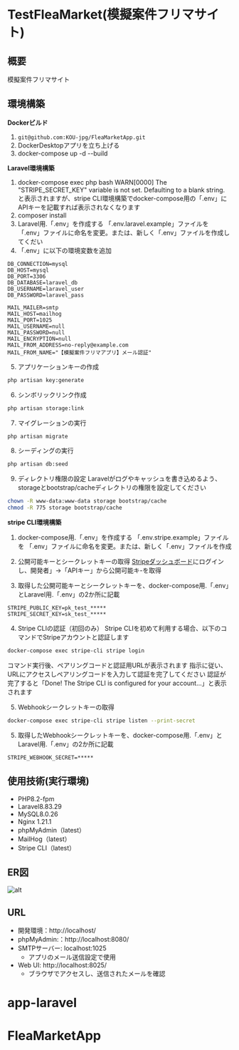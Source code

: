 # TestFleaMarket(模擬案件フリマサイト)

## 概要
模擬案件フリマサイト

## 環境構築
**Dockerビルド**
1. `git@github.com:KOU-jpg/FleaMarketApp.git`
2. DockerDesktopアプリを立ち上げる
3. docker-compose up -d --build

**Laravel環境構築**
1. docker-compose exec php bash
WARN[0000] The "STRIPE_SECRET_KEY" variable is not set. Defaulting to a blank string.
と表示されますが、stripe CLI環境構築でdocker-compose用の「.env」にAPIキーを記載すれば表示されなくなります
2. composer install
3. Laravel用.「.env」を作成する
「.env.laravel.example」ファイルを 「.env」ファイルに命名を変更。または、新しく「.env」ファイルを作成してくだい
4. 「.env」に以下の環境変数を追加
``` text
DB_CONNECTION=mysql
DB_HOST=mysql
DB_PORT=3306
DB_DATABASE=laravel_db
DB_USERNAME=laravel_user
DB_PASSWORD=laravel_pass

MAIL_MAILER=smtp
MAIL_HOST=mailhog
MAIL_PORT=1025
MAIL_USERNAME=null
MAIL_PASSWORD=null
MAIL_ENCRYPTION=null
MAIL_FROM_ADDRESS=no-reply@example.com
MAIL_FROM_NAME="【模擬案件フリマアプリ】メール認証"
```

5. アプリケーションキーの作成
``` bash
php artisan key:generate
```

6. シンボリックリンク作成
``` bash
php artisan storage:link
```

7. マイグレーションの実行
``` bash
php artisan migrate
```

8. シーディングの実行
``` bash
php artisan db:seed
```

9. ディレクトリ権限の設定
Laravelがログやキャッシュを書き込めるよう、storageとbootstrap/cacheディレクトリの権限を設定してください
``` bash
chown -R www-data:www-data storage bootstrap/cache
chmod -R 775 storage bootstrap/cache
```

**stripe CLI環境構築**
1. docker-compose用.「.env」を作成する
「.env.stripe.example」ファイルを 「.env」ファイルに命名を変更。または、新しく「.env」ファイルを作成

2. 公開可能キーとシークレットキーの取得
[Stripeダッシュボード](https://dashboard.stripe.com/)にログインし、開発者」→「APIキー」から公開可能キ-を取得

3. 取得した公開可能キーとシークレットキーを、docker-compose用.「.env」とLaravel用.「.env」の2か所に記載
``` text
STRIPE_PUBLIC_KEY=pk_test_*****
STRIPE_SECRET_KEY=sk_test_*****
```
4. Stripe CLIの認証（初回のみ）
Stripe CLIを初めて利用する場合、以下のコマンドでStripeアカウントと認証します
``` bash
docker-compose exec stripe-cli stripe login
```
コマンド実行後、ペアリングコードと認証用URLが表示されます
指示に従い、URLにアクセスしペアリングコードを入力して認証を完了してください
認証が完了すると「Done! The Stripe CLI is configured for your account...」と表示されます

5. Webhookシークレットキーの取得
``` bash
docker-compose exec stripe-cli stripe listen --print-secret
```



5. 取得したWebhookシークレットキーを、docker-compose用.「.env」とLaravel用.「.env」の2か所に記載
``` text
STRIPE_WEBHOOK_SECRET=*****
```


## 使用技術(実行環境)
- PHP8.2-fpm
- Laravel8.83.29
- MySQL8.0.26
- Nginx 1.21.1
- phpMyAdmin（latest）
- MailHog（latest）
- Stripe CLI（latest）

## ER図
![alt](erd.png)

## URL
- 開発環境：http://localhost/
- phpMyAdmin:：http://localhost:8080/
- SMTPサーバー: localhost:1025
    - アプリのメール送信設定で使用
- Web UI: http://localhost:8025/
    - ブラウザでアクセスし、送信されたメールを確認
# app-laravel
# FleaMarketApp
